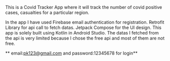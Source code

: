 This is a Covid Tracker App where it will track the number of covid positive cases, casualties for a particular region.

In the app I have used Firebase email authentication for registration.
Retrofit Library for api call to fetch datas.
Jetpack Compose for the UI design.
This app is solely built using Kotlin in Android Studio.
The datas I fetched from the api is very limited because I chose the free api and most of them are not free.

** email:pk123@gmail.com and password:12345678 for login**
